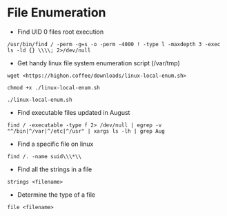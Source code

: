 # File Enumeration

- Find UID 0 files root execution

```ShellSession
/usr/bin/find / -perm -g=s -o -perm -4000 ! -type l -maxdepth 3 -exec ls -ld {} \\\\; 2>/dev/null
```

- Get handy linux file system enumeration script (/var/tmp)

```ShellSession
wget <https://highon.coffee/downloads/linux-local-enum.sh>

chmod +x ./linux-local-enum.sh

./linux-local-enum.sh
```

- Find executable files updated in August

```ShellSession
find / -executable -type f 2> /dev/null | egrep -v "^/bin|^/var|^/etc|^/usr" | xargs ls -lh | grep Aug
```

- Find a specific file on linux

```ShellSession
find /. -name suid\\\*\\
```

- Find all the strings in a file

```ShellSession
strings <filename>
```

- Determine the type of a file

```ShellSession
file <filename>
```

